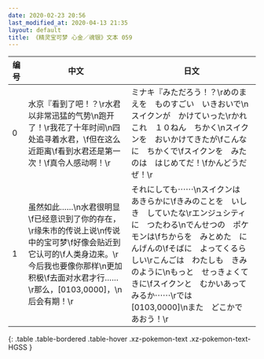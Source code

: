 ```yaml
---
date: 2020-02-23 20:56
last_modified_at: 2020-04-13 21:35
layout: default
title: 《精灵宝可梦 心金／魂银》文本 059
---
```

| 编号 | 中文 | 日文 |
| ---- | ---- | ---- |
| 0 | 水京『看到了吧！？\r水君以非常迅猛的气势\n跑开了！\r我花了十年时间\n四处追寻着水君，\f但在这么近距离\f看到水君还是第一次！\f真令人感动啊！\r | ミナキ『みただろう！？\rめのまえを　ものすごい　いきおいで\nスイクンが　かけていった\rかれこれ　１０ねん　ちかく\nスイクンを　おいかけてきたが\fこんなに　ちかくで\fスイクンを　みたのは　はじめてだ！\fかんどうだぜ！\r |
| 1 | 虽然如此……\n水君很明显\f已经意识到了你的存在，\r缘朱市的传说上说\n传说中的宝可梦\f好像会贴近到它认可的\f人类身边来。\r今后我也要像你那样\n更加积极\f去面对水君才行……\r那么，[0103,0000]，\n后会有期！\r | それにしても⋯⋯\nスイクンは　あきらかに\fきみのことを　いしき　していたな\rエンジュシティに　つたわる\nでんせつの　ポケモンは\fちからを　みとめた　にんげんの\fそばに　よってくるらしい\rこんごは　わたしも　きみのように\nもっと　せっきょくてきに\fスイクンと　むかいあってみるか⋯⋯\rでは　[0103,0000]\nまた　どこかで　あおう！\r |
{: .table .table-bordered .table-hover .xz-pokemon-text .xz-pokemon-text-HGSS }
